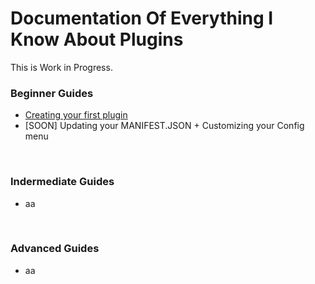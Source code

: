 # Documentation Of Everything I Know About Plugins
 
 This is Work in Progress. 

  ### Beginner Guides
* [Creating your first plugin](/howtobasic%20-%20how%20to%20create%20a%20fraytools%20plugin/mySecondMarkdownFile.md)
* [SOON] Updating your MANIFEST.JSON + Customizing your Config menu

<br/>
  
  ### Indermediate Guides
* aa
<br/>

  ### Advanced Guides
* aa


